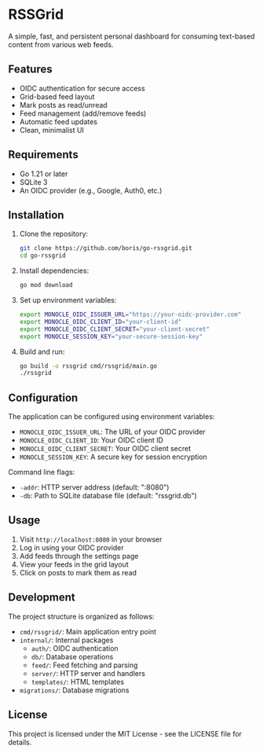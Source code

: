 # RSSGrid

A simple, fast, and persistent personal dashboard for consuming text-based content from various web feeds.

## Features

- OIDC authentication for secure access
- Grid-based feed layout
- Mark posts as read/unread
- Feed management (add/remove feeds)
- Automatic feed updates
- Clean, minimalist UI

## Requirements

- Go 1.21 or later
- SQLite 3
- An OIDC provider (e.g., Google, Auth0, etc.)

## Installation

1. Clone the repository:
   ```bash
   git clone https://github.com/boris/go-rssgrid.git
   cd go-rssgrid
   ```

2. Install dependencies:
   ```bash
   go mod download
   ```

3. Set up environment variables:
   ```bash
   export MONOCLE_OIDC_ISSUER_URL="https://your-oidc-provider.com"
   export MONOCLE_OIDC_CLIENT_ID="your-client-id"
   export MONOCLE_OIDC_CLIENT_SECRET="your-client-secret"
   export MONOCLE_SESSION_KEY="your-secure-session-key"
   ```

4. Build and run:
   ```bash
   go build -o rssgrid cmd/rssgrid/main.go
   ./rssgrid
   ```

## Configuration

The application can be configured using environment variables:

- `MONOCLE_OIDC_ISSUER_URL`: The URL of your OIDC provider
- `MONOCLE_OIDC_CLIENT_ID`: Your OIDC client ID
- `MONOCLE_OIDC_CLIENT_SECRET`: Your OIDC client secret
- `MONOCLE_SESSION_KEY`: A secure key for session encryption

Command line flags:

- `-addr`: HTTP server address (default: ":8080")
- `-db`: Path to SQLite database file (default: "rssgrid.db")

## Usage

1. Visit `http://localhost:8080` in your browser
2. Log in using your OIDC provider
3. Add feeds through the settings page
4. View your feeds in the grid layout
5. Click on posts to mark them as read

## Development

The project structure is organized as follows:

- `cmd/rssgrid/`: Main application entry point
- `internal/`: Internal packages
  - `auth/`: OIDC authentication
  - `db/`: Database operations
  - `feed/`: Feed fetching and parsing
  - `server/`: HTTP server and handlers
  - `templates/`: HTML templates
- `migrations/`: Database migrations

## License

This project is licensed under the MIT License - see the LICENSE file for details.
